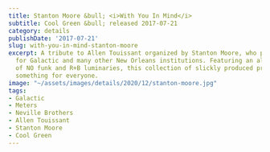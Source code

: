 ```yaml
---
title: Stanton Moore &bull; <i>With You In Mind</i>
subtitle: Cool Green &bull; released 2017-07-21
category: details
publishDate: '2017-07-21'
slug: with-you-in-mind-stanton-moore
excerpt: A tribute to Allen Touissant organized by Stanton Moore, who plays drums
  for Galactic and many other New Orleans institutions. Featuring an all-star cast
  of NO funk and R+B luminaries, this collection of slickly produced proto-funk has
  something for everyone.
image: "~/assets/images/details/2020/12/stanton-moore.jpg"
tags:
- Galactic
- Meters
- Neville Brothers
- Allen Touissant
- Stanton Moore
- Cool Green
---
```


